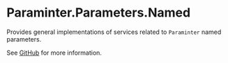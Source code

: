 # Paraminter.Parameters.Named

Provides general implementations of services related to `Paraminter` named parameters.

See [GitHub](https://github.com/Paraminter/Paraminter.Parameters.Named) for more information.